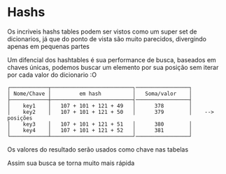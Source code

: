 # Hashs

Os incriveis hashs tables podem ser vistos como um super set de dicionarios, já que do ponto de vista são muito parecidos, divergindo apenas em pequenas partes

Um difencial dos hashtables é sua performance de busca, baseados em chaves únicas, podemos buscar um elemento por sua posição sem iterar por cada valor do dicionario :O

```
┌────────────┬──────────────────────────┐─────────────────┐
│ Nome/Chave │         em hash          │   Soma/valor    │
├────────────┼──────────────────────────┤─────────────────┤
│    key1    │   107 + 101 + 121 + 49   │      378        │
│    key2    │   107 + 101 + 121 + 50   │      379        │    --> posições
│    key3    │   107 + 101 + 121 + 51   │      380        │
│    key4    │   107 + 101 + 121 + 52   │      381        │
└────────────┴──────────────────────────┘─────────────────┘
```

Os valores do resultado serão usados como chave nas tabelas

Assim sua busca se torna muito mais rápida